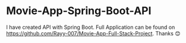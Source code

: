 # Movie-App-Spring-Boot-API 
 I have created API with Spring Boot. Full Application can be found on https://github.com/Rayy-007/Movie-App-Full-Stack-Project. 
Thanks 😊
